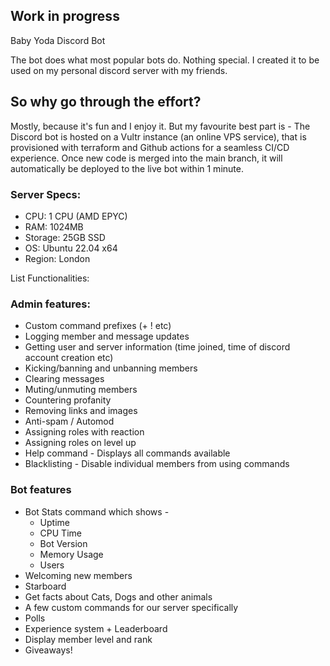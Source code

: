 ## Work in progress 
Baby Yoda Discord Bot

The bot does what most popular bots do. Nothing special. I created it to be used on my personal discord server with my friends. 

 ## So why go through the effort?

Mostly, because it's fun and I enjoy it. But my favourite best part is - The Discord bot is hosted on a Vultr instance (an online VPS service), that is provisioned with terraform and Github actions for a seamless CI/CD experience. Once new code is merged into the main branch, it will automatically be deployed to the live bot within 1 minute. 

### Server Specs:
- CPU: 1 CPU (AMD EPYC)
- RAM: 1024MB
- Storage: 25GB SSD
- OS: Ubuntu 22.04 x64
- Region: London

List Functionalities: 

### Admin features:
- Custom command prefixes (+ ! etc)
- Logging member and message updates
- Getting user and server information (time joined, time of discord account creation etc)
- Kicking/banning and unbanning members
- Clearing messages
- Muting/unmuting members
- Countering profanity
- Removing links and images
- Anti-spam  / Automod
- Assigning roles with reaction
- Assigning roles on level up
- Help command - Displays all commands available
- Blacklisting - Disable individual members from using commands
    
### Bot features     
- Bot Stats command which shows -
    - Uptime
    - CPU Time
    - Bot Version
    - Memory Usage
    - Users
- Welcoming new members
- Starboard
- Get facts about Cats, Dogs and other animals
- A few custom commands for our server specifically
- Polls
- Experience system + Leaderboard
- Display member level and rank
- Giveaways!

